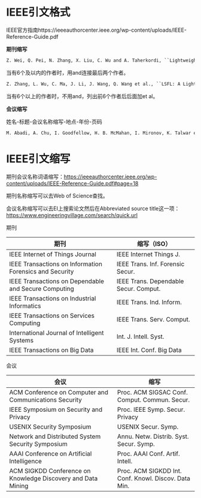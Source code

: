 # IEEE引文格式

IEEE官方指南https://ieeeauthorcenter.ieee.org/wp-content/uploads/IEEE-Reference-Guide.pdf

**期刊缩写**

```tex
Z. Wei, Q. Pei, N. Zhang, X. Liu, C. Wu and A. Taherkordi, ``Lightweight Federated Learning for Large-Scale IoT Devices With Privacy Guarantee,'' \textit{IEEE Internet Things J.}, vol. 10, no. 4, pp. 3179-3191, 2023.
```

当有6个及以内的作者时，用and连接最后两个作者。

```tex
Z. Zhang, L. Wu, C. Ma, J. Li, J. Wang, Q. Wang et al., ``LSFL: A Lightweight and Secure Federated Learning Scheme for Edge Computing,'' \textit{IEEE Trans. Inf. Forensic Secur.}, vol. 18, pp. 365-379, 2023.
```

当有6个以上的作者时，不用and，列出前6个作者后后面加et al。

**会议缩写**

姓名-标题-会议名称缩写-地点-年份-页码

```tex
M. Abadi, A. Chu, I. Goodfellow, H. B. McMahan, I. Mironov, K. Talwar et al, ``Deep learning with differential privacy,'' in \textit{Proc. ACM SIGSAC Conf. Comput. Commun. Secur.}, 2016, pp. 308-318.
```



# IEEE引文缩写

期刊会议名称词语缩写：https://ieeeauthorcenter.ieee.org/wp-content/uploads/IEEE-Reference-Guide.pdf#page=18

期刊名称缩写可以去Web of Science查找。

会议名称缩写可以去EI上搜索论文然后在Abbreviated source title这一项：https://www.engineeringvillage.com/search/quick.url



期刊

| 期刊                                                    | 缩写（ISO）                           |
| ------------------------------------------------------- | ------------------------------------- |
| IEEE Internet of Things Journal                         | IEEE Internet Things J.               |
| IEEE Transactions on Information Forensics and Security | IEEE Trans. Inf. Forensic Secur.      |
| IEEE Transactions on Dependable and Secure Computing    | IEEE Trans. Dependable Secur. Comput. |
| IEEE Transactions on Industrial Informatics             | IEEE Trans. Ind. Inform.              |
| IEEE Transactions on Services Computing                 | IEEE Trans. Serv. Comput.             |
| International Journal of Intelligent Systems            | Int. J. Intell. Syst.                 |
| IEEE Transactions on Big Data                           | IEEE Int. Conf. Big Data              |



会议

| 会议                                                         | 缩写                                                 |
| ------------------------------------------------------------ | ---------------------------------------------------- |
| ACM Conference on Computer and Communications Security       | Proc. ACM SIGSAC Conf. Comput. Commun. Secur.        |
| IEEE Symposium on Security and Privacy                       | Proc. IEEE Symp. Secur. Privacy                      |
| USENIX Security Symposium                                    | USENIX Secur. Symp.                                  |
| Network and Distributed System Security Symposium            | Annu. Netw. Distrib. Syst. Secur. Symp.              |
| AAAI Conference on Artificial Intelligence                   | Proc. AAAI Conf. Artif. Intell.                      |
| ACM SIGKDD Conference on Knowledge  Discovery and Data Mining | Proc. ACM SIGKDD Int. Conf. Knowl. Discov. Data Min. |

